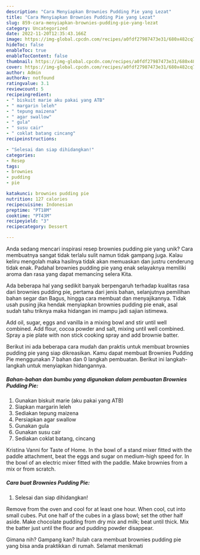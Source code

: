 ```yaml
---
description: "Cara Menyiapkan Brownies Pudding Pie yang Lezat"
title: "Cara Menyiapkan Brownies Pudding Pie yang Lezat"
slug: 859-cara-menyiapkan-brownies-pudding-pie-yang-lezat
category: Uncategorized
date: 2022-11-20T12:35:43.166Z
image: https://img-global.cpcdn.com/recipes/a0fdf27987473e31/680x482cq70/brownies-pudding-pie-foto-resep-utama.jpg
hideToc: false
enableToc: true
enableTocContent: false
thumbnail: https://img-global.cpcdn.com/recipes/a0fdf27987473e31/680x482cq70/brownies-pudding-pie-foto-resep-utama.jpg
cover: https://img-global.cpcdn.com/recipes/a0fdf27987473e31/680x482cq70/brownies-pudding-pie-foto-resep-utama.jpg
author: Admin
authorAv: notfound
ratingvalue: 3.1
reviewcount: 5
recipeingredient:
- " biskuit marie aku pakai yang ATB"
- " margarin leleh"
- " tepung maizena"
- " agar swallow"
- " gula"
- " susu cair"
- " coklat batang cincang"
recipeinstructions:

- "Selesai dan siap dihidangkan!"
categories:
- Resep
tags:
- brownies
- pudding
- pie

katakunci: brownies pudding pie 
nutrition: 127 calories
recipecuisine: Indonesian
preptime: "PT18M"
cooktime: "PT43M"
recipeyield: "3"
recipecategory: Dessert

---
```





Anda sedang mencari inspirasi resep brownies pudding pie yang unik? Cara membuatnya sangat tidak terlalu sulit namun tidak gampang juga. Kalau keliru mengolah maka hasilnya tidak akan memuaskan dan justru cenderung tidak enak. Padahal brownies pudding pie yang enak selayaknya memiliki aroma dan rasa yang dapat memancing selera Kita.





Ada beberapa hal yang sedikit banyak berpengaruh terhadap kualitas rasa dari brownies pudding pie, pertama dari jenis bahan, selanjutnya pemilihan bahan segar dan Bagus, hingga cara membuat dan menyajikannya. Tidak usah pusing jika hendak menyiapkan brownies pudding pie enak,      asal sudah tahu triknya maka hidangan ini mampu jadi sajian istimewa.














Add oil, sugar, eggs and vanilla in a mixing bowl and stir until well combined. Add flour, cocoa powder and salt, mixing until well combined. Spray a pie plate with non stick cooking spray and add brownie batter.






Berikut ini ada beberapa cara mudah dan praktis untuk membuat brownies pudding pie yang siap dikreasikan. Kamu dapat membuat Brownies Pudding Pie menggunakan 7 bahan dan 0 langkah pembuatan. Berikut ini langkah-langkah untuk menyiapkan hidangannya.

<!--inarticleads1-->

##### Bahan-bahan dan bumbu yang digunakan dalam pembuatan Brownies Pudding Pie:

1. Gunakan  biskuit marie (aku pakai yang ATB)
1. Siapkan  margarin leleh
1. Sediakan  tepung maizena
1. Persiapkan  agar swallow
1. Gunakan  gula
1. Gunakan  susu cair
1. Sediakan  coklat batang, cincang


Kristina Vanni for Taste of Home. In the bowl of a stand mixer fitted with the paddle attachment, beat the eggs and sugar on medium-high speed for. In the bowl of an electric mixer fitted with the paddle. Make brownies from a mix or from scratch. 

<!--inarticleads2-->

##### Cara buat Brownies Pudding Pie:


1. Selesai dan siap dihidangkan!

Remove from the oven and cool for at least one hour. When cool, cut into small cubes. Put one half of the cubes in a glass bowl; set the other half aside. Make chocolate pudding from dry mix and milk; beat until thick. Mix the batter just until the flour and pudding powder disappear. 

Gimana nih? Gampang kan? Itulah cara membuat brownies pudding pie yang bisa anda praktikkan di rumah. Selamat menikmati
